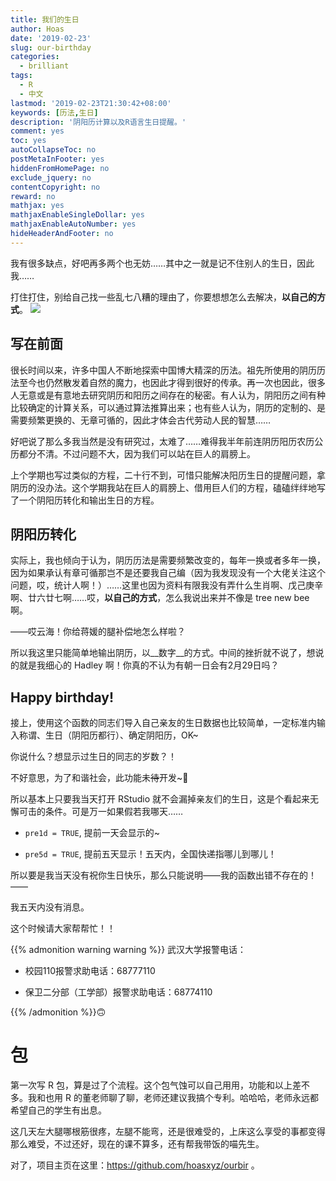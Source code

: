 ```yaml
---
title: 我们的生日
author: Hoas
date: '2019-02-23'
slug: our-birthday
categories:
  - brilliant
tags:
  - R
  - 中文
lastmod: '2019-02-23T21:30:42+08:00'
keywords: [历法,生日]
description: '阴阳历计算以及R语言生日提醒。'
comment: yes
toc: yes
autoCollapseToc: no
postMetaInFooter: yes
hiddenFromHomePage: no
exclude_jquery: no
contentCopyright: no
reward: no
mathjax: yes
mathjaxEnableSingleDollar: yes
mathjaxEnableAutoNumber: yes
hideHeaderAndFooter: no
---
```


我有很多缺点，好吧再多两个也无妨……其中之一就是记不住别人的生日，因此我……

打住打住，别给自己找一些乱七八糟的理由了，你要想想怎么去解决，__以自己的方式__。
<img src="/post/!image/bir_to_demo.png">
<!--more-->

## 写在前面

很长时间以来，许多中国人不断地探索中国博大精深的历法。祖先所使用的阴历历法至今也仍然散发着自然的魔力，也因此才得到很好的传承。再一次也因此，很多人无意或是有意地去研究阴历和阳历之间存在的秘密。有人认为，阴阳历之间有种比较确定的计算关系，可以通过算法推算出来；也有些人认为，阴历的定制的、是需要频繁更换的、无章可循的，因此才体会古代劳动人民的智慧……

好吧说了那么多我当然是没有研究过，太难了……难得我半年前连阴历阳历农历公历都分不清。不过问题不大，因为我们可以站在巨人的肩膀上。

上个学期也写过类似的方程，二十行不到，可惜只能解决阳历生日的提醒问题，拿阴历的没办法。这个学期我站在巨人的肩膀上、借用巨人们的方程，磕磕绊绊地写了一个阴阳历转化和输出生日的方程。

## 阴阳历转化

实际上，我也倾向于认为，阴历历法是需要频繁改变的，每年一换或者多年一换，因为如果承认有章可循那岂不是还要我自己编（因为我发现没有一个大佬关注这个问题，哎，统计人啊！）……这里也因为资料有限我没有弄什么生肖啊、戊己庚辛啊、廿六廿七啊……哎，__以自己的方式__，怎么我说出来并不像是 tree new bee 啊。

——哎云海！你给蒋媛的腿补偿地怎么样啦？

所以我这里只能简单地输出阴历，以__数字__的方式。中间的挫折就不说了，想说的就是我细心的 Hadley 啊！你真的不认为有朝一日会有2月29日吗？

## Happy birthday!

接上，使用这个函数的同志们导入自己亲友的生日数据也比较简单，一定标准内输入称谓、生日（阴阳历都行）、确定阴阳历，OK~

你说什么？想显示过生日的同志的岁数？！

不好意思，为了和谐社会，此功能未~~待~~开发~🤩

所以基本上只要我当天打开 RStudio 就不会漏掉亲友们的生日，这是个看起来无懈可击的条件。可是万一如果假若我哪天……

- `pre1d = TRUE`, 提前一天会显示的~

- `pre5d = TRUE`, 提前五天显示！五天内，全国快递指哪儿到哪儿！

所以要是我当天没有祝你生日快乐，那么只能说明——我的函数出错不存在的！——

我五天内没有消息。

这个时候请大家帮帮忙！！

{{% admonition warning warning %}}
武汉大学报警电话：

- 校园110报警求助电话：68777110

- 保卫二分部（工学部）报警求助电话：68774110

{{% /admonition %}}🙃

# 包

第一次写 R 包，算是过了个流程。这个包气蚀可以自己用用，功能和以上差不多。我和也用 R 的董老师聊了聊，老师还建议我搞个专利。哈哈哈，老师永远都希望自己的学生有出息。

这几天左大腿哪根筋很疼，左腿不能弯，还是很难受的，上床这么享受的事都变得那么难受，不过还好，现在的课不算多，还有帮我带饭的喵先生。

对了，项目主页在这里：https://github.com/hoasxyz/ourbir 。